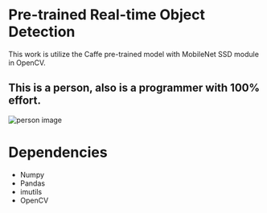 # Pre-trained Real-time Object Detection

This work is utilize the Caffe pre-trained model with MobileNet SSD module in OpenCV.

## This is a person, also is a programmer with 100% effort.

<img src="https://github.com/EeYeoKeat/Convolutional_Neural_Network/blob/master/img/pretrained_test_example.JPG" alt="person image">

# Dependencies

<ul>
<li>Numpy</li>
<li>Pandas</li>
<li>imutils</li>
<li>OpenCV</li>
</ul>